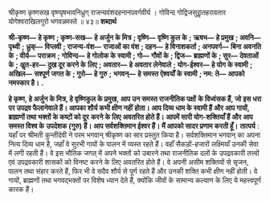  

श्रीकृष्ण कृष्णसख वृष्ण्यृषभावनिध्रुग् राजन्यवंशदहनानपवर्गवीर्य । गोविन्द गोद्विजसुराॢतहरावतार योगेश्वराखिलगुरो भगवन्नमस्ते ॥ ४३॥ **शब्दार्थ** 

**श्री-कृष्ण—** **हे कृष्ण** **; कृष्ण-सख—** **हे अर्जुन के मित्र** **; वृष्णि—** **वृष्णि कुल के** **; ऋषभ—** **हे प्रमुख** **; अवनि—** **पृथ्वी** **;** **ध्रुक्—** **विप्लवी** **; राजन्य-वंश—** **राजाओं का वंश** **; दहन—** **हे विनाशकर्ता** **; अनपवर्ग—** **बिना अवनति के** **; वीर्य—** **पराक्रम** **;** **गोविन्द—** **हे गोलोक के स्वामी** **; गो—** **गौवों के** **; द्विज—** **ब्राह्मणों के** **; सुर—** **देवताओं के** **; अॢत-हर—** **दुख दूर करने के** **लिए** **; अवतार—** **हे अवतार लेनेवाले** **; योग-ईश्वर—** **हे योग के स्वामी** **; अखिल—** **सश्पूर्ण जगत के** **; गुरो—** **हे गुरु** **;** **भगवन्—** **हे समस्त ऐश्वर्यों के स्वामी** **; नम: ते—** **आपको नमस्कार है।** **.** 

**हे कृष्ण, हे अर्जुन के मित्र, हे वृष्णिकुल के प्रमुख, आप उन समस्त राजनीतिक पक्षों** **के विध्वंसक हैं, जो इस धरा पर उपद्रव फैलानेवाले हैं। आपका शौर्य कभी क्षीण नहीं** **होता। आप दिव्य धाम के स्वामी हैं और आप गायों, ब्राह्मणों तथा भक्तों के कष्टों को दूर** **करने के लिए अवतरित होते हैं। आपमें सारी योग-शक्तियाँ हैं और आप समस्त विश्व के** **उपदेशक (गुरु) हैं। आप सर्वशक्तिमान ईश्वर हैं। मैं आपको सादर प्रणाम करती हूँ।** **तात्पर्य** : यहाँ पर श्रीमती कुन्तीदेवी ने परम भगवान् श्रीकृष्ण का सार प्रस्तुत किया है। सर्वशक्तिमान भगवान् का अपना नित्य दिव्य धाम है, जहाँ वे सुरभी गायों के पालन में व्यस्त रहते हैं। वहाँ सैकड़ों-हजारों लक्ष्मियाँ उनकी सेवा में लगी रहती हैं। वे इस भौतिक जगत् में अपने भक्तों को उबारने तथा राजनीतिक दलों के उपद्रवकारी तत्त्वों एवं उपद्रवकारी शासकों को विनष्ट करने के लिए अवतरित होते हैं। वे अपनी असीम शक्तियों से सृजन, पालन तथा संहार करते हैं, फिर भी वे सदैव शौर्य से पूर्ण रहते हैं और उनकी शक्ति कभी क्षीण नहीं होती। वे गायों, ब्राह्मणों तथा भगवद्भक्तों पर विशेष ध्यान देते हैं, क्योंकि जीवों के सामान्य कल्याण के लिए ये महत्त्वपूर्ण कारक हैं। 